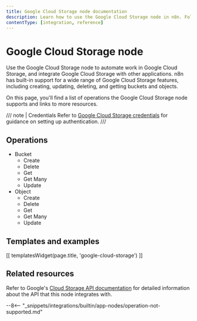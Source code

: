 ```yaml
---
title: Google Cloud Storage node documentation
description: Learn how to use the Google Cloud Storage node in n8n. Follow technical documentation to integrate Google Cloud Storage node into your workflows.
contentType: [integration, reference]
---
```


# Google Cloud Storage node

Use the Google Cloud Storage node to automate work in Google Cloud Storage, and integrate Google Cloud Storage with other applications. n8n has built-in support for a wide range of Google Cloud Storage features, including creating, updating, deleting, and getting buckets and objects. 

On this page, you'll find a list of operations the Google Cloud Storage node supports and links to more resources.

/// note | Credentials
Refer to [Google Cloud Storage credentials](/integrations/builtin/credentials/google/index.md) for guidance on setting up authentication. 
///

## Operations

* Bucket
	* Create
	* Delete
	* Get
	* Get Many
	* Update
* Object
	* Create
	* Delete
	* Get
	* Get Many
	* Update

## Templates and examples

<!-- see https://www.notion.so/n8n/Pull-in-templates-for-the-integrations-pages-37c716837b804d30a33b47475f6e3780 -->
[[ templatesWidget(page.title, 'google-cloud-storage') ]]

## Related resources

Refer to Google's [Cloud Storage API documentation](https://cloud.google.com/storage/docs/apis) for detailed information about the API that this node integrates with.

--8<-- "_snippets/integrations/builtin/app-nodes/operation-not-supported.md"
